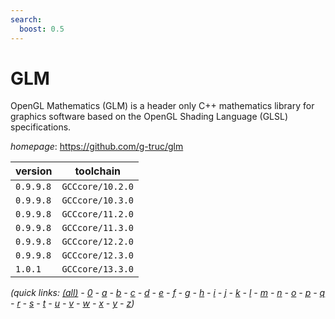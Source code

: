 ```yaml
---
search:
  boost: 0.5
---
```

# GLM

OpenGL Mathematics (GLM) is a header only C++ mathematics library for graphics software based on  the OpenGL Shading Language (GLSL) specifications.

*homepage*: <https://github.com/g-truc/glm>

version | toolchain
--------|----------
``0.9.9.8`` | ``GCCcore/10.2.0``
``0.9.9.8`` | ``GCCcore/10.3.0``
``0.9.9.8`` | ``GCCcore/11.2.0``
``0.9.9.8`` | ``GCCcore/11.3.0``
``0.9.9.8`` | ``GCCcore/12.2.0``
``0.9.9.8`` | ``GCCcore/12.3.0``
``1.0.1`` | ``GCCcore/13.3.0``


*(quick links: [(all)](../index.md) - [0](../0/index.md) - [a](../a/index.md) - [b](../b/index.md) - [c](../c/index.md) - [d](../d/index.md) - [e](../e/index.md) - [f](../f/index.md) - [g](../g/index.md) - [h](../h/index.md) - [i](../i/index.md) - [j](../j/index.md) - [k](../k/index.md) - [l](../l/index.md) - [m](../m/index.md) - [n](../n/index.md) - [o](../o/index.md) - [p](../p/index.md) - [q](../q/index.md) - [r](../r/index.md) - [s](../s/index.md) - [t](../t/index.md) - [u](../u/index.md) - [v](../v/index.md) - [w](../w/index.md) - [x](../x/index.md) - [y](../y/index.md) - [z](../z/index.md))*

